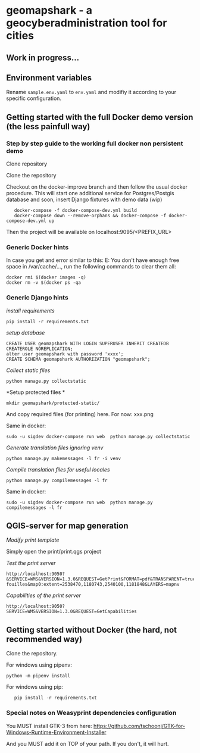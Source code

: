 # geomapshark - a geocyberadministration tool for cities

## Work in progress...

## Environment variables

Rename `sample.env.yaml` to `env.yaml` and modifiy it according to your specific configuration.

## Getting started with the full Docker demo version (the less painfull way)

### Step by step guide to the working full docker non persistent demo

Clone repository



Clone the repository

Checkout on the docker-improve branch and then follow the usual docker procedure. This will start one additional service for Postgres/Postgis database and soon, insert Django fixtures with demo data (wip)


```
   docker-compose -f docker-compose-dev.yml build
   docker-compose down --remove-orphans && docker-compose -f docker-compose-dev.yml up
```

Then the project will be available on localhost:9095/<PREFIX_URL>


### Generic Docker hints

In case you get and error similar to this: E: You don't have enough free space in /var/cache/...,
run the following commands to clear them all:

```
docker rmi $(docker images -q)
docker rm -v $(docker ps -qa
```

### Generic Django hints

*install requirements*
```
pip install -r requirements.txt
```

*setup database*
```
CREATE USER geomapshark WITH LOGIN SUPERUSER INHERIT CREATEDB CREATEROLE NOREPLICATION;
alter user geomapshark with password 'xxxx';
CREATE SCHEMA geomapshark AUTHORIZATION "geomapshark";
```

*Collect static files*
```
python manage.py collectstatic
```

*Setup protected files *
```
mkdir geomapshark/protected-static/
```

And copy required files (for printing) here. For now: xxx.png

Same in docker:

```
sudo -u sigdev docker-compose run web  python manage.py collectstatic
```

*Generate translation files ignoring venv*
```
python manage.py makemessages -l fr -i venv
```
*Compile translation files for useful locales*
```
python manage.py compilemessages -l fr
```

Same in docker:

```
sudo -u sigdev docker-compose run web  python manage.py compilemessages -l fr
```

## QGIS-server for map generation

*Modify print template*

Simply open the print/print.qgs project

*Test the print server*

```
http://localhost:9050?&SERVICE=WMS&VERSION=1.3.0&REQUEST=GetPrint&FORMAT=pdf&TRANSPARENT=true&SRS=EPSG:2056&DPI=300&TEMPLATE=permis-fouilles&map0:extent=2538470,1180743,2540100,1181848&LAYERS=mapnv
```

*Capabilities of the print server*

```
http://localhost:9050?SERVICE=WMS&VERSION=1.3.0&REQUEST=GetCapabilities
```

## Getting started without Docker (the hard, not recommended way)

Clone the repository.

For windows using pipenv:

`python -m pipenv install`


For windows using pip:

```virtualenv venv
   pip install -r requirements.txt
```

### Special notes on Weasyprint dependencies configuration

You MUST install GTK-3 from here: https://github.com/tschoonj/GTK-for-Windows-Runtime-Environment-Installer

And you MUST add it on TOP of your path. If you don't, it will hurt.
